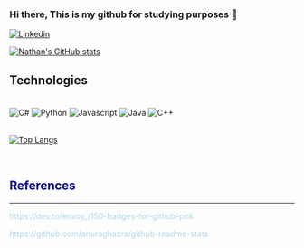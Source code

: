 ### Hi there, This is my github for studying purposes 👋

[![Linkedin](https://img.shields.io/badge/LinkedIn-0077B5?style=for-the-badge&logo=linkedin&logoColor=white)](https://www.linkedin.com/in/nathan-faria-2061b8201/)

[![Nathan's GitHub stats](https://github-readme-stats.vercel.app/api?username=ichbinnichts)](https://github.com/anuraghazra/github-readme-stats)

## Technologies
<div style="display: inline_block"></br/>

  <img align="center" alt="C#" src="https://img.shields.io/badge/C%23-239120?style=for-the-badge&logo=c-sharp&logoColor=white"/>
  <img align="center" alt="Python" src="https://img.shields.io/badge/Python-3776AB?style=for-the-badge&logo=python&logoColor=white"/>
  <img align="center" alt="Javascript" src="https://img.shields.io/badge/JavaScript-323330?style=for-the-badge&logo=javascript&logoColor=F7DF1E"/>
  <img align="center" alt="Java" src="https://img.shields.io/badge/Java-ED8B00?style=for-the-badge&logo=java&logoColor=white" />
  <img align="center" alt="C++" src="https://img.shields.io/badge/C%2B%2B-00599C?style=for-the-badge&logo=c%2B%2B&logoColor=white"/>

</div>

<br/>

[![Top Langs](https://github-readme-stats.vercel.app/api/top-langs/?username=ichbinnichts&layout=compact&theme=dark)](https://github.com/anuraghazra/github-readme-stats)

<br/>
<div style="">
<h2 style="color: darkblue">References</h2>
<hr>
<p style="color: lightblue">https://dev.to/envoy_/150-badges-for-github-pnk<p>

<p style="color: lightblue">https://github.com/anuraghazra/github-readme-stats</p>
</div>
